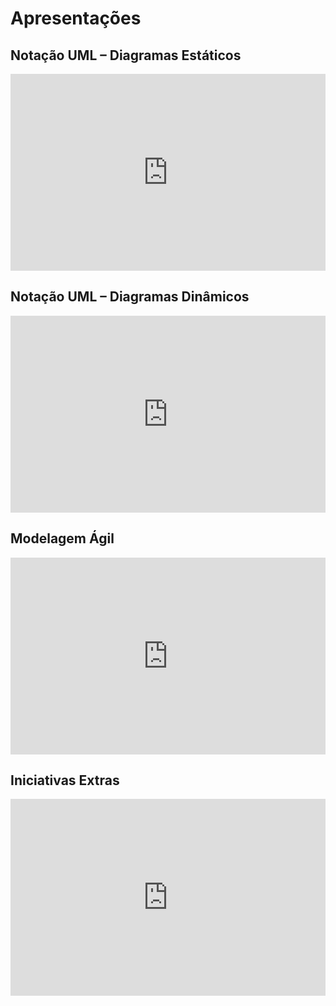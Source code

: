 # Apresentações

## Notação UML – Diagramas Estáticos

<iframe width="100%" height="315" src="https://www.youtube.com/embed/yHI60JMtKXY" title="YouTube video player" frameborder="0" allow="accelerometer; autoplay; clipboard-write; encrypted-media; gyroscope; picture-in-picture" allowfullscreen></iframe>

## Notação UML – Diagramas Dinâmicos

 <iframe width="100%" height="315" src="https://www.youtube.com/embed/Js3eh_BaNWQ" title="YouTube video player" frameborder="0" allow="accelerometer; autoplay; clipboard-write; encrypted-media; gyroscope; picture-in-picture" allowfullscreen></iframe>

## Modelagem Ágil

<iframe width="100%" height="315" src="https://www.youtube.com/embed/-Vj9ovAmh-E" title="YouTube video player" frameborder="0" allow="accelerometer; autoplay; clipboard-write; encrypted-media; gyroscope; picture-in-picture" allowfullscreen></iframe>

## Iniciativas Extras

<iframe width="100%" height="315" src="https://www.youtube.com/embed/o538S_RTook" title="YouTube video player" frameborder="0" allow="accelerometer; autoplay; clipboard-write; encrypted-media; gyroscope; picture-in-picture" allowfullscreen></iframe>
